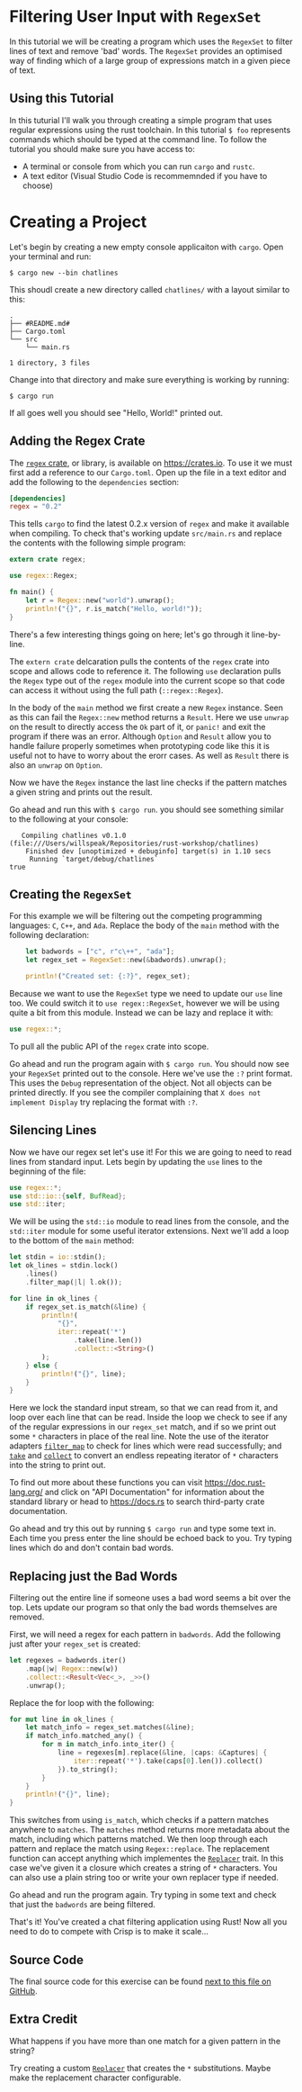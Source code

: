 # Filtering User Input with `RegexSet`

In this tutorial we will be creating a program which uses the
`RegexSet` to filter lines of text and remove 'bad' words. The
`RegexSet` provides an optimised way of finding which of a large group
of expressions match in a given piece of text.

## Using this Tutorial

In this tuturial I'll walk you through creating a simple program that
uses regular expressions using the rust toolchain. In this tutorial `$
foo` represents commands which should be typed at the command line. To
follow the tutorial you should make sure you have access to:

 * A terminal or console from which you can run `cargo` and `rustc`.
 * A text editor (Visual Studio Code is recommemnded if you have to choose)

# Creating a Project

Let's begin by creating a new empty console applicaiton with
`cargo`. Open your terminal and run:

```
$ cargo new --bin chatlines
```

This shoudl create a new directory called `chatlines/` with a layout
similar to this:

```
.
├── #README.md#
├── Cargo.toml
└── src
    └── main.rs

1 directory, 3 files
```

Change into that directory and make sure everything is working by running:

```
$ cargo run
```

If all goes well you should see "Hello, World!" printed out.

## Adding the Regex Crate

The [`regex` crate][regex-crate], or library, is available on
<https://crates.io>. To use it we must first add a reference to our
`Cargo.toml`. Open up the file in a text editor and add the following
to the `dependencies` section:

```toml
[dependencies]
regex = "0.2"
```

This tells `cargo` to find the latest 0.2.x version of `regex` and
make it available when compiling. To check that's working update
`src/main.rs` and replace the contents with the following simple
program:

```rust
extern crate regex;

use regex::Regex;

fn main() {
    let r = Regex::new("world").unwrap();
    println!("{}", r.is_match("Hello, world!"));
}
```

There's a few interesting things going on here; let's go through it
line-by-line.

The `extern crate` delcaration pulls the contents of the `regex` crate
into scope and allows code to reference it. The following `use`
declaration pulls the `Regex` type out of the `regex` module into the
current scope so that code can access it without using the full path
(`::regex::Regex`).

In the body of the `main` method we first create a new `Regex`
instance. Seen as this can fail the `Regex::new` method returns a
`Result`. Here we use `unwrap` on the result to directly access the
`Ok` part of it, or `panic!` and exit the program if there was an
error. Although `Option` and `Result` allow you to handle failure
properly sometimes when prototyping code like this it is useful not to
have to worry about the erorr cases. As well as `Result` there is also
an `unwrap` on `Option`.

Now we have the `Regex` instance the last line checks if the pattern
matches a given string and prints out the result.

Go ahead and run this with `$ cargo run`. you should see something
similar to the following at your console:

```
   Compiling chatlines v0.1.0 (file:///Users/willspeak/Repositories/rust-workshop/chatlines)
    Finished dev [unoptimized + debuginfo] target(s) in 1.10 secs
     Running `target/debug/chatlines`
true
```

## Creating the `RegexSet`

For this example we will be filtering out the competing programming languages: `C`, `C++`, and `Ada`. Replace the body of the `main` method with the following declaration:

```rust
    let badwords = ["c", r"c\++", "ada"];
    let regex_set = RegexSet::new(&badwords).unwrap();

    println!("Created set: {:?}", regex_set);
```

Because we want to use the `RegexSet` type we need to update our `use` line too. We could switch it to `use regex::RegexSet`, however we will be using quite a bit from this module. Instead we can be lazy and replace it with:

```rust
use regex::*;
```

To pull all the public API of the `regex` crate into scope.

Go ahead and run the program again with `$ cargo run`. You should now see your `RegexSet` printed out to the console. Here we've use the `:?` print format. This uses the `Debug` representation of the object. Not all objects can be printed directly. If you see the compiler complaining that `X does not implement Display` try replacing the format with `:?`.

## Silencing Lines

Now we have our regex set let's use it! For this we are going to need to read lines from standard input. Lets begin by updating the `use` lines to the beginning of the file:

```rust
use regex::*;
use std::io::{self, BufRead};
use std::iter;
```

We will be using the `std::io` module to read lines from the console, and the `std::iter` module for some useful iterator extensions. Next we'll add a loop to the bottom of the `main` method:

```rust
let stdin = io::stdin();
let ok_lines = stdin.lock()
    .lines()
    .filter_map(|l| l.ok());

for line in ok_lines {
    if regex_set.is_match(&line) {
        println!(
            "{}",
            iter::repeat('*')
                .take(line.len())
                .collect::<String>()
        );
    } else {
        println!("{}", line);
    }
}
```

Here we lock the standard input stream, so that we can read from it, and loop over each line that can be read. Inside the loop we check to see if any of the regular expressions in our `regex_set` match, and if so we print out some `*` characters in place of the real line. Note the use of the iterator adapters [`filter_map`] to check for lines which were read successfully; and [`take`] and [`collect`] to convert an endless repeating iterator of `*` characters into the string to print out.

To find out more about these functions you can visit <https://doc.rust-lang.org/> and click on "API Documentation" for information about the standard library or head to <https://docs.rs> to search third-party crate documentation.

Go ahead and try this out by running `$ cargo run` and type some text in. Each time you press enter the line should be echoed back to you. Try typing lines which do and don't contain bad words.

## Replacing just the Bad Words

Filtering out the entire line if someone uses a bad word seems a bit over the top. Lets update our program so that only the bad words themselves are removed.

First, we will need a regex for each pattern in `badwords`. Add the following just after your `regex_set` is created:

```rust
let regexes = badwords.iter()
    .map(|w| Regex::new(w))
    .collect::<Result<Vec<_>, _>>()
    .unwrap();
```

Replace the for loop with the following:

```rust
for mut line in ok_lines {
    let match_info = regex_set.matches(&line);
    if match_info.matched_any() {
        for m in match_info.into_iter() {
            line = regexes[m].replace(&line, |caps: &Captures| {
                iter::repeat('*').take(caps[0].len()).collect()
            }).to_string();
        }
    }
    println!("{}", line);
}
```

This switches from using `is_match`, which checks if a pattern matches anywhere to `matches`. The `matches` method returns more metadata about the match, including which patterns matched. We then loop through each pattern and replace the match using `Regex::replace`. The replacement function can accept anything which implementes the [`Replacer`] trait. In this case we've given it a closure which creates a string of `*` characters. You can also use a plain string too or write your own replacer type if needed.

Go ahead and run the program again. Try typing in some text and check that just the `badwords` are being filtered.

That's it! You've created a chat filtering application using Rust! Now all you need to do to compete with Crisp is to make it scale...

## Source Code

The final source code for this exercise can be found [next to this file on GitHub](./).

## Extra Credit

What happens if you have more than one match for a given pattern in the string?

Try creating a custom [`Replacer`] that creates the `*` substitutions. Maybe make the replacement character configurable.

 [regex-crate]: https://crates.io/crates/regex
 [`filter_map`]: https://doc.rust-lang.org/stable/std/iter/trait.Iterator.html#method.filter_map
 [`collect`]: https://doc.rust-lang.org/stable/std/iter/trait.Iterator.html#method.collect
 [`take`]: https://doc.rust-lang.org/stable/std/iter/trait.Iterator.html#method.take
 [`Replacer`]: https://docs.rs/regex/0.2.10/regex/trait.Replacer.html
